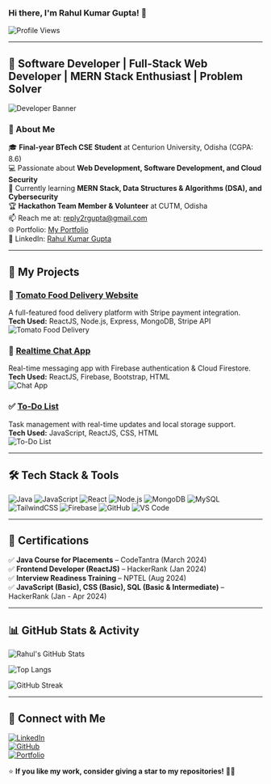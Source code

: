 ### Hi there, I'm Rahul Kumar Gupta! 👋

![Profile Views](https://komarev.com/ghpvc/?username=rahulkumargupta99&label=Profile%20Views&color=0e75b6&style=flat)

---

## 🚀 Software Developer | Full-Stack Web Developer | MERN Stack Enthusiast | Problem Solver

![Developer Banner](https://via.placeholder.com/1000x300.png?text=Rahul+Kumar+Gupta+-+Software+Developer)

### 🔹 About Me
🎓 **Final-year BTech CSE Student** at Centurion University, Odisha (CGPA: 8.6) <br>
💻 Passionate about **Web Development, Software Development, and Cloud Security** <br>
🌱 Currently learning **MERN Stack, Data Structures & Algorithms (DSA), and Cybersecurity** <br>
🏆 **Hackathon Team Member & Volunteer** at CUTM, Odisha <br>
📫 Reach me at: [reply2rgupta@gmail.com](mailto:reply2rgupta@gmail.com) <br>
🌐 Portfolio: [My Portfolio](https://rahul-portfolio-beige.vercel.app/) <br>
💼 LinkedIn: [Rahul Kumar Gupta](https://www.linkedin.com/in/rahul-kumar-gupta-93a9b3283/) <br>

---

## 📂 My Projects

### 🍕 [Tomato Food Delivery Website](https://food-del-frontend-fu07.onrender.com/)
A full-featured food delivery platform with Stripe payment integration. <br>
**Tech Used:** ReactJS, Node.js, Express, MongoDB, Stripe API <br>
![Tomato Food Delivery](https://via.placeholder.com/600x300.png?text=Tomato+Food+Delivery+Website)

### 💬 [Realtime Chat App](https://github.com/rahulkumargupta99/Chat-app)
Real-time messaging app with Firebase authentication & Cloud Firestore. <br>
**Tech Used:** ReactJS, Firebase, Bootstrap, HTML <br>
![Chat App](https://via.placeholder.com/600x300.png?text=Realtime+Chat+App)

### ✅ [To-Do List](https://todo-list-app-flax-two.vercel.app/)
Task management with real-time updates and local storage support. <br>
**Tech Used:** JavaScript, ReactJS, CSS, HTML <br>
![To-Do List](https://via.placeholder.com/600x300.png?text=To-Do+List+App)

---

## 🛠 Tech Stack & Tools

![Java](https://img.shields.io/badge/Java-%23ED8B00.svg?style=for-the-badge&logo=openjdk&logoColor=white)
![JavaScript](https://img.shields.io/badge/JavaScript-%23F7DF1E.svg?style=for-the-badge&logo=javascript&logoColor=black)
![React](https://img.shields.io/badge/React-%2361DAFB.svg?style=for-the-badge&logo=react&logoColor=black)
![Node.js](https://img.shields.io/badge/Node.js-%2343853D.svg?style=for-the-badge&logo=node.js&logoColor=white)
![MongoDB](https://img.shields.io/badge/MongoDB-%2347A248.svg?style=for-the-badge&logo=mongodb&logoColor=white)
![MySQL](https://img.shields.io/badge/MySQL-%2300758F.svg?style=for-the-badge&logo=mysql&logoColor=white)
![TailwindCSS](https://img.shields.io/badge/TailwindCSS-%2306B6D4.svg?style=for-the-badge&logo=tailwindcss&logoColor=white)
![Firebase](https://img.shields.io/badge/Firebase-%23FFCA28.svg?style=for-the-badge&logo=firebase&logoColor=black)
![GitHub](https://img.shields.io/badge/GitHub-%23181717.svg?style=for-the-badge&logo=github&logoColor=white)
![VS Code](https://img.shields.io/badge/VS%20Code-%23007ACC.svg?style=for-the-badge&logo=visual-studio-code&logoColor=white)

---

## 🎯 Certifications

✅ **Java Course for Placements** – CodeTantra (March 2024)  
✅ **Frontend Developer (ReactJS)** – HackerRank (Jan 2024)  
✅ **Interview Readiness Training** – NPTEL (Aug 2024)  
✅ **JavaScript (Basic), CSS (Basic), SQL (Basic & Intermediate)** – HackerRank (Jan - Apr 2024)  

---

## 📊 GitHub Stats & Activity

![Rahul's GitHub Stats](https://github-readme-stats.vercel.app/api?username=rahulkumargupta99&show_icons=true&theme=tokyonight)

![Top Langs](https://github-readme-stats.vercel.app/api/top-langs/?username=rahulkumargupta99&layout=compact&theme=tokyonight)

![GitHub Streak](https://github-readme-streak-stats.herokuapp.com/?user=rahulkumargupta99&theme=tokyonight)

---

## 🔗 Connect with Me

[![LinkedIn](https://img.shields.io/badge/LinkedIn-%230077B5.svg?style=for-the-badge&logo=linkedin&logoColor=white)](https://www.linkedin.com/in/rahul-kumar-gupta-93a9b3283/)  
[![GitHub](https://img.shields.io/badge/GitHub-%23181717.svg?style=for-the-badge&logo=github&logoColor=white)](https://github.com/rahulkumargupta99)  
[![Portfolio](https://img.shields.io/badge/Portfolio-%23000000.svg?style=for-the-badge&logo=vercel&logoColor=white)](https://rahul-portfolio-beige.vercel.app/)  

⭐ **If you like my work, consider giving a star to my repositories!** 🚀✨
